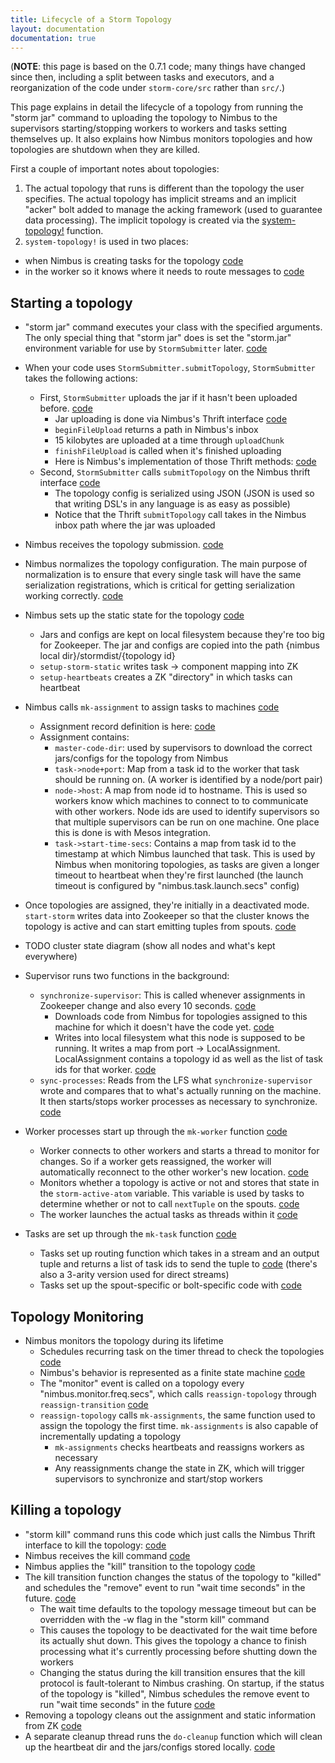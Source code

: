 ```yaml
---
title: Lifecycle of a Storm Topology
layout: documentation
documentation: true
---
```

(**NOTE**: this page is based on the 0.7.1 code; many things have changed since then, including a split between tasks and executors, and a reorganization of the code under `storm-core/src` rather than `src/`.)

This page explains in detail the lifecycle of a topology from running the "storm jar" command to uploading the topology to Nimbus to the supervisors starting/stopping workers to workers and tasks setting themselves up. It also explains how Nimbus monitors topologies and how topologies are shutdown when they are killed.

First a couple of important notes about topologies:

1. The actual topology that runs is different than the topology the user specifies. The actual topology has implicit streams and an implicit "acker" bolt added to manage the acking framework (used to guarantee data processing). The implicit topology is created via the [system-topology!](https://github.com/apache/storm/blob/0.7.1/src/clj/org/apache/storm/daemon/common.clj#L188) function.
2. `system-topology!` is used in two places:
  - when Nimbus is creating tasks for the topology [code](https://github.com/apache/storm/blob/0.7.1/src/clj/org/apache/storm/daemon/nimbus.clj#L316)
  - in the worker so it knows where it needs to route messages to [code](https://github.com/apache/storm/blob/0.7.1/src/clj/org/apache/storm/daemon/worker.clj#L90)

## Starting a topology

- "storm jar" command executes your class with the specified arguments. The only special thing that "storm jar" does is set the "storm.jar" environment variable for use by `StormSubmitter` later. [code](https://github.com/apache/storm/blob/0.7.1/bin/storm#L101)
- When your code uses `StormSubmitter.submitTopology`, `StormSubmitter` takes the following actions:
  - First, `StormSubmitter` uploads the jar if it hasn't been uploaded before. [code](https://github.com/apache/storm/blob/0.7.1/src/jvm/org/apache/storm/StormSubmitter.java#L83)
    - Jar uploading is done via Nimbus's Thrift interface [code](https://github.com/apache/storm/blob/0.7.1/src/storm.thrift#L200)
    - `beginFileUpload` returns a path in Nimbus's inbox
    - 15 kilobytes are uploaded at a time through `uploadChunk`
    - `finishFileUpload` is called when it's finished uploading
    - Here is Nimbus's implementation of those Thrift methods: [code](https://github.com/apache/storm/blob/0.7.1/src/clj/org/apache/storm/daemon/nimbus.clj#L694)
  - Second, `StormSubmitter` calls `submitTopology` on the Nimbus thrift interface [code](https://github.com/apache/storm/blob/0.7.1/src/jvm/org/apache/storm/StormSubmitter.java#L60)
    - The topology config is serialized using JSON (JSON is used so that writing DSL's in any language is as easy as possible)
    - Notice that the Thrift `submitTopology` call takes in the Nimbus inbox path where the jar was uploaded

- Nimbus receives the topology submission. [code](https://github.com/apache/storm/blob/0.7.1/src/clj/org/apache/storm/daemon/nimbus.clj#L639)
- Nimbus normalizes the topology configuration. The main purpose of normalization is to ensure that every single task will have the same serialization registrations, which is critical for getting serialization working correctly. [code](https://github.com/apache/storm/blob/0.7.1/src/clj/org/apache/storm/daemon/nimbus.clj#L557)
- Nimbus sets up the static state for the topology [code](https://github.com/apache/storm/blob/0.7.1/src/clj/org/apache/storm/daemon/nimbus.clj#L661)
    - Jars and configs are kept on local filesystem because they're too big for Zookeeper. The jar and configs are copied into the path {nimbus local dir}/stormdist/{topology id}
    - `setup-storm-static` writes task -> component mapping into ZK
    - `setup-heartbeats` creates a ZK "directory" in which tasks can heartbeat
- Nimbus calls `mk-assignment` to assign tasks to machines [code](https://github.com/apache/storm/blob/0.7.1/src/clj/org/apache/storm/daemon/nimbus.clj#L458)
    - Assignment record definition is here: [code](https://github.com/apache/storm/blob/0.7.1/src/clj/org/apache/storm/daemon/common.clj#L25)
    - Assignment contains:
      - `master-code-dir`: used by supervisors to download the correct jars/configs for the topology from Nimbus
      - `task->node+port`: Map from a task id to the worker that task should be running on. (A worker is identified by a node/port pair)
      - `node->host`: A map from node id to hostname. This is used so workers know which machines to connect to to communicate with other workers. Node ids are used to identify supervisors so that multiple supervisors can be run on one machine. One place this is done is with Mesos integration.
      - `task->start-time-secs`: Contains a map from task id to the timestamp at which Nimbus launched that task. This is used by Nimbus when monitoring topologies, as tasks are given a longer timeout to heartbeat when they're first launched (the launch timeout is configured by "nimbus.task.launch.secs" config)
- Once topologies are assigned, they're initially in a deactivated mode. `start-storm` writes data into Zookeeper so that the cluster knows the topology is active and can start emitting tuples from spouts. [code](https://github.com/apache/storm/blob/0.7.1/src/clj/org/apache/storm/daemon/nimbus.clj#L504)

- TODO cluster state diagram (show all nodes and what's kept everywhere)

- Supervisor runs two functions in the background:
    - `synchronize-supervisor`: This is called whenever assignments in Zookeeper change and also every 10 seconds. [code](https://github.com/apache/storm/blob/0.7.1/src/clj/org/apache/storm/daemon/supervisor.clj#L241)
      - Downloads code from Nimbus for topologies assigned to this machine for which it doesn't have the code yet. [code](https://github.com/apache/storm/blob/0.7.1/src/clj/org/apache/storm/daemon/supervisor.clj#L258)
      - Writes into local filesystem what this node is supposed to be running. It writes a map from port -> LocalAssignment. LocalAssignment contains a topology id as well as the list of task ids for that worker. [code](https://github.com/apache/storm/blob/0.7.1/src/clj/org/apache/storm/daemon/supervisor.clj#L13)
    - `sync-processes`: Reads from the LFS what `synchronize-supervisor` wrote and compares that to what's actually running on the machine. It then starts/stops worker processes as necessary to synchronize. [code](https://github.com/apache/storm/blob/0.7.1/src/clj/org/apache/storm/daemon/supervisor.clj#L177)
    
- Worker processes start up through the `mk-worker` function [code](https://github.com/apache/storm/blob/0.7.1/src/clj/org/apache/storm/daemon/worker.clj#L67)
  - Worker connects to other workers and starts a thread to monitor for changes. So if a worker gets reassigned, the worker will automatically reconnect to the other worker's new location. [code](https://github.com/apache/storm/blob/0.7.1/src/clj/org/apache/storm/daemon/worker.clj#L123)
  - Monitors whether a topology is active or not and stores that state in the `storm-active-atom` variable. This variable is used by tasks to determine whether or not to call `nextTuple` on the spouts. [code](https://github.com/apache/storm/blob/0.7.1/src/clj/org/apache/storm/daemon/worker.clj#L155)
  - The worker launches the actual tasks as threads within it [code](https://github.com/apache/storm/blob/0.7.1/src/clj/org/apache/storm/daemon/worker.clj#L178)
- Tasks are set up through the `mk-task` function [code](https://github.com/apache/storm/blob/0.7.1/src/clj/org/apache/storm/daemon/task.clj#L160)
  - Tasks set up routing function which takes in a stream and an output tuple and returns a list of task ids to send the tuple to [code](https://github.com/apache/storm/blob/0.7.1/src/clj/org/apache/storm/daemon/task.clj#L207) (there's also a 3-arity version used for direct streams)
  - Tasks set up the spout-specific or bolt-specific code with [code](https://github.com/apache/storm/blob/0.7.1/src/clj/org/apache/storm/daemon/task.clj#L241)
   
## Topology Monitoring

- Nimbus monitors the topology during its lifetime
   - Schedules recurring task on the timer thread to check the topologies [code](https://github.com/apache/storm/blob/0.7.1/src/clj/org/apache/storm/daemon/nimbus.clj#L623)
   - Nimbus's behavior is represented as a finite state machine [code](https://github.com/apache/storm/blob/0.7.1/src/clj/org/apache/storm/daemon/nimbus.clj#L98)
   - The "monitor" event is called on a topology every "nimbus.monitor.freq.secs", which calls `reassign-topology` through `reassign-transition` [code](https://github.com/apache/storm/blob/0.7.1/src/clj/org/apache/storm/daemon/nimbus.clj#L497)
   - `reassign-topology` calls `mk-assignments`, the same function used to assign the topology the first time. `mk-assignments` is also capable of incrementally updating a topology
      - `mk-assignments` checks heartbeats and reassigns workers as necessary
      - Any reassignments change the state in ZK, which will trigger supervisors to synchronize and start/stop workers
      
## Killing a topology

- "storm kill" command runs this code which just calls the Nimbus Thrift interface to kill the topology: [code](https://github.com/apache/storm/blob/0.7.1/src/clj/org/apache/storm/command/kill_topology.clj)
- Nimbus receives the kill command [code](https://github.com/apache/storm/blob/0.7.1/src/clj/org/apache/storm/daemon/nimbus.clj#L671)
- Nimbus applies the "kill" transition to the topology [code](https://github.com/apache/storm/blob/0.7.1/src/clj/org/apache/storm/daemon/nimbus.clj#L676)
- The kill transition function changes the status of the topology to "killed" and schedules the "remove" event to run "wait time seconds" in the future. [code](https://github.com/apache/storm/blob/0.7.1/src/clj/org/apache/storm/daemon/nimbus.clj#L63)
   - The wait time defaults to the topology message timeout but can be overridden with the -w flag in the "storm kill" command
   - This causes the topology to be deactivated for the wait time before its actually shut down. This gives the topology a chance to finish processing what it's currently processing before shutting down the workers
   - Changing the status during the kill transition ensures that the kill protocol is fault-tolerant to Nimbus crashing. On startup, if the status of the topology is "killed", Nimbus schedules the remove event to run "wait time seconds" in the future [code](https://github.com/apache/storm/blob/0.7.1/src/clj/org/apache/storm/daemon/nimbus.clj#L111)
- Removing a topology cleans out the assignment and static information from ZK [code](https://github.com/apache/storm/blob/0.7.1/src/clj/org/apache/storm/daemon/nimbus.clj#L116)
- A separate cleanup thread runs the `do-cleanup` function which will clean up the heartbeat dir and the jars/configs stored locally. [code](https://github.com/apache/storm/blob/0.7.1/src/clj/org/apache/storm/daemon/nimbus.clj#L577)

